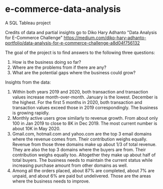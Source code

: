 # e-commerce-data-analysis
A SQL Tableau project

Credits of data and partial insights go to Diko Hary Adhanto "Data Analysis for E-Commerce Challenge" https://medium.com/diko-hary-adhanto-portfolio/data-analysis-for-e-commerce-challenge-a8d04f756132

The goal of the project is to find answers to the following three questions:
1.	How is the business doing so far?
2.	Where are the problems from if there are any?
3.	What are the potential gaps where the business could grow?

Insights from the data:
1.	Within both years 2019 and 2020, both transaction and transaction values increase month-over-month. January is the lowest. December is the highest. For the first 5 months in 2020, both transaction and transaction values exceed those in 2019 correspondingly. The business is growing rapidly.
2.	Monthly active users grow similarly to revenue growth. From about only 100 in Jan 2019 to close to 8K in Dec 2019. The most current number is about 10K in May 2020.
3.	Gmail.com, hotmail.com and yahoo.com are the top 3 email domains where the revenue comes from. Their contribution weighs equally. Revenue from those three domains make up about 1/3 of total revenue. They are also the top 3 domains where the buyers are from. Their contribution weighs equally too. Altogether they make up about half of total buyers. The business needs to maintain the current status while increasing purchase amount from other domains as well.
4.	Among all the orders placed, about 87% are completed, about 7% are unpaid, and about 6% are paid but undelivered. Those are the areas where the business needs to improve. 
